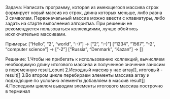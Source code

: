 Задача: Написать программу, которая из имеющегося массива строк формирует новый массив из строк, длина которых меньше, либо равна 3 символам. Первоначальный массив можно ввести с клавиатуры, либо задать на старте выполнения алгоритма. При решении не рекомендуется пользоваться коллекциями, лучше обойтись исключительно массивами.

Примеры:
[“Hello”, “2”, “world”, “:-)”] → [“2”, “:-)”]
[“1234”, “1567”, “-2”, “computer science”] → [“-2”]
[“Russia”, “Denmark”, “Kazan”] → []

Решение:
1.Чтобы не прибегать к использованию коллекций, вычисляем необходимую длину итогового массива и полученное значение заносим в переменную result_count
2.Исходный массив у нас array[], итоговый - result[]
3.Во втором цикле перебираем элементы массива array и подходящие по условию элементы добавляем в массив result[]
4.Последним циклом выводим элементы итогового массива построчно в терминал